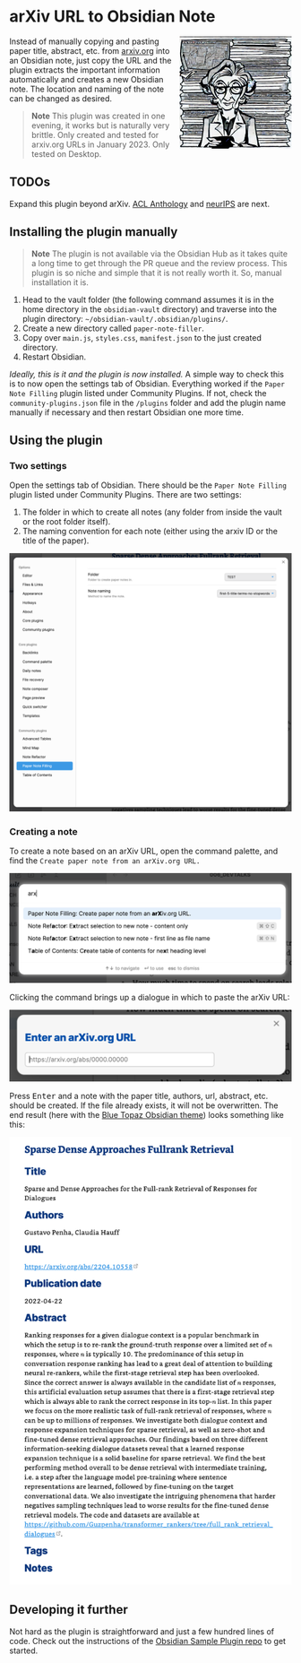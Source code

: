 # arXiv URL to Obsidian Note

<img align="right" width="200" height="200" src="img/logo.jpeg" alt="Logo">

Instead of manually copying and pasting paper title, abstract, etc. from [arxiv.org](https://arxiv.org/) into an Obsidian note, just copy the URL and the plugin extracts the important information automatically and creates a new Obsidian note. The location and naming of the note can be changed as desired.

> **Note**
> This plugin was created in one evening, it works but is naturally very brittle. Only created and tested for arxiv.org URLs in January 2023. Only tested on Desktop.

## TODOs

Expand this plugin beyond arXiv. [ACL Anthology](https://aclanthology.org/) and [neurIPS](https://papers.nips.cc/) are next.

## Installing the plugin manually

> **Note**
> The plugin is not available via the Obsidian Hub as it takes quite a long time to get through the PR queue and the review process. This plugin is so niche and simple that it is not really worth it. So, manual installation it is.

1. Head to the vault folder (the following command assumes it is in the home directory in the `obsidian-vault` directory) and traverse into the plugin directory: `~/obsidian-vault/.obsidian/plugins/`.
2. Create a new directory called `paper-note-filler`.
3. Copy over `main.js`, `styles.css`, `manifest.json` to the just created directory.
4. Restart Obsidian.

_Ideally, this is it and the plugin is now installed._ A simple way to check this is to now open the settings tab of Obsidian. Everything worked if the `Paper Note Filling` plugin listed under Community Plugins. If not, check the `community-plugins.json` file in the `/plugins` folder and add the plugin name manually if necessary and then restart Obsidian one more time.

## Using the plugin

### Two settings

Open the settings tab of Obsidian. There should be the `Paper Note Filling` plugin listed under Community Plugins. There are two settings:

1. The folder in which to create all notes (any folder from inside the vault or the root folder itself).
2. The naming convention for each note (either using the arxiv ID or the title of the paper).

<img src="img/settings.png" width="600" alt="Obsidian settings tab">

### Creating a note

To create a note based on an arXiv URL, open the command palette, and find the `Create paper note from an arXiv.org URL.`

<img src="img/command-palette.png" width="600" alt="Obsidian command palette">

Clicking the command brings up a dialogue in which to paste the arXiv URL:

<img src="img/input.png" width="600" alt="Obsidian arXiv URL input">

Press <kbd>Enter</kbd> and a note with the paper title, authors, url, abstract, etc. should be created. If the file already exists, it will not be overwritten. The end result (here with the [Blue Topaz Obsidian theme](https://github.com/whyt-byte/Blue-Topaz_Obsidian-css)) looks something like this:

<img src="img/output.png" width="600" alt="Obsidian created paper note">

## Developing it further

Not hard as the plugin is straightforward and just a few hundred lines of code. Check out the instructions of the [Obsidian Sample Plugin repo](https://github.com/obsidianmd/obsidian-sample-plugin) to get started.
